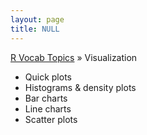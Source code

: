 ```yaml
---
layout: page
title: NULL
---
```


[R Vocab Topics](index) &#187; Visualization

* Quick plots
* Histograms & density plots
* Bar charts
* Line charts
* Scatter plots
